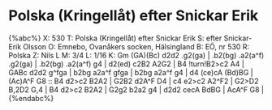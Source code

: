 # Polska (Kringellåt) efter Snickar Erik

{%abc%}
X: 530
T: Polska (Kringellåt) efter Snickar Erik
S: efter Snickar-Erik Olsson
O: Emnebo, Ovanåkers socken, Hälsingland
B: EÖ, nr 530
R: Polska
Z: Nils L
M: 3/4
L: 1/16
K: Gm
(GA)(Bc) d2d2 .g2(ga) | .b2(bg) .a2(a^f) .g2(ga) | .b2(bg) .a2(a^f) g4 | d2(ed) c2B2 A2G2 | 
B4 !turn!B2>c2 A4 | GABc d2d2 g^fga | b2bg a2a^f gfga | b2bg a2a^f g4 | 
d4 (ce)cA (Bd)BG | (Ac)A^F G8 :: B4 d2>c2 B2A2 | G2B2 d2A^F D4 |
c4 e2>c2 A2^F2 | G2>D2 B,2D2 G,4 | B4 d2>c2 B2A2 | G2g2 b2a2 g4 |
d2d2 cecA BdBG | AcA^F G8 |
{%endabc%}
